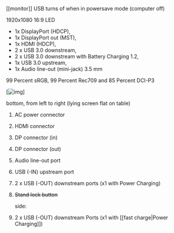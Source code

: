 [[monitor]]
USB turns of when in powersave mode (computer off)


1920x1080
16:9
LED
- 1x DisplayPort (HDCP), 
- 1x DisplayPort out (MST), 
- 1x HDMI (HDCP), 
- 2 x USB 3.0 downstream, 
- 2 x USB 3.0 downstream with Battery Charging 1.2, 
- 1x USB 3.0 upstream, 
- 1x Audio line-out (mini-jack) 3.5 mm

99 Percent sRGB, 99 Percent Rec709 and 85 Percent DCI-P3

[![img](https://m.media-amazon.com/images/S/aplus-media/vc/22d87891-e626-4a2e-8c85-0c6df0c44297.__CR0,0,970,300_PT0_SX970_V1___.jpg)]

bottom, from left to right (lying screen flat on table)
1. AC power connector
   
2. HDMI connector
3. DP connector (in)
4. DP connector (out)
   
5. Audio line-out port
   
6. USB (-IN) upstream port
7. 2 x USB (-OUT) downstream ports (x1 with Power Charging)
8. ~~Stand lock button~~
   
   side:
9. 2 x USB (-OUT) downstream Ports (x1 with [[fast charge|Power Charging]])

